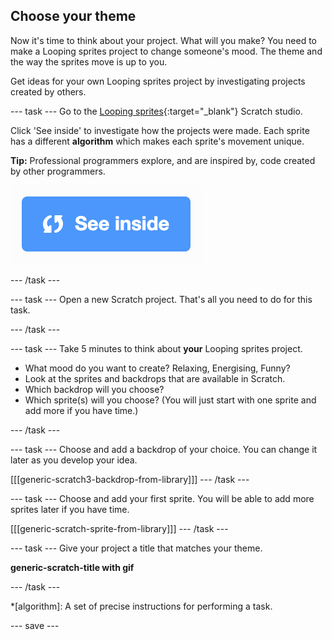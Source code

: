 ## Choose your theme
Now it's time to think about your project. What will you make? You need to make a Looping sprites project to change someone's mood. The theme and the way the sprites move is up to you.

Get ideas for your own Looping sprites project by investigating projects created by others. 

--- task ---
Go to the [Looping sprites](https://scratch.mit.edu/studios/27014672){:target="_blank"} Scratch studio.

Click 'See inside' to investigate how the projects were made. Each sprite has a different **algorithm** which makes each sprite's movement unique.

**Tip:** Professional programmers explore, and are inspired by, code created by other programmers.

![See inside icon](images/see_inside.png)

--- /task ---

--- task ---
Open a new Scratch project. That's all you need to do for this task.

--- /task ---

--- task ---
Take 5 minutes to think about **your** Looping sprites project. 

+ What mood do you want to create? Relaxing, Energising, Funny?
+ Look at the sprites and backdrops that are available in Scratch.
+ Which backdrop will you choose? 
+ Which sprite(s) will you choose? (You will just start with one sprite and add more if you have time.)

--- /task ---

--- task ---
Choose and add a backdrop of your choice. You can change it later as you develop your idea. 

[[[generic-scratch3-backdrop-from-library]]]
--- /task ---

--- task ---
Choose and add your first sprite. You will be able to add more sprites later if you have time. 

[[[generic-scratch-sprite-from-library]]]
--- /task ---

--- task ---
Give your project a title that matches your theme. 

**generic-scratch-title with gif**

--- /task ---

*[algorithm]: A set of precise instructions for performing a task.

--- save ---
